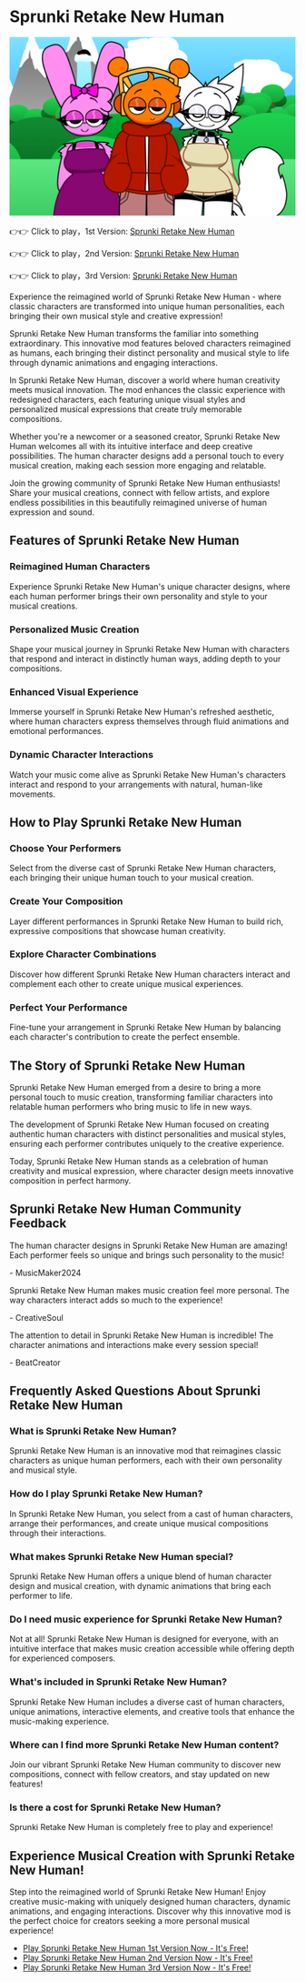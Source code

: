 # Sprunki Retake New Human

![Sprunki Retake New Human](https://raw.githubusercontent.com/sprunkiscrunkly/sprunki-retake-new-human/refs/heads/main/sprunki-retake-new-human.png "Sprunki Retake New Human")

👉👉 Click to play，1st Version: [Sprunki Retake New Human](https://sprunksters.com/sprunki-retake-new-human/ "Sprunki Retake New Human")

👉👉 Click to play，2nd Version: [Sprunki Retake New Human](https://sprunkiscrunkly.com/sprunki-retake-new-human/ "Sprunki Retake New Human")

👉👉 Click to play，3rd Version: [Sprunki Retake New Human](https://sprunkipyramixed.com/sprunki-retake-new-human/ "Sprunki Retake New Human")

Experience the reimagined world of Sprunki Retake New Human - where classic characters are transformed into unique human personalities, each bringing their own musical style and creative expression!

Sprunki Retake New Human transforms the familiar into something extraordinary. This innovative mod features beloved characters reimagined as humans, each bringing their distinct personality and musical style to life through dynamic animations and engaging interactions.

In Sprunki Retake New Human, discover a world where human creativity meets musical innovation. The mod enhances the classic experience with redesigned characters, each featuring unique visual styles and personalized musical expressions that create truly memorable compositions.

Whether you're a newcomer or a seasoned creator, Sprunki Retake New Human welcomes all with its intuitive interface and deep creative possibilities. The human character designs add a personal touch to every musical creation, making each session more engaging and relatable.

Join the growing community of Sprunki Retake New Human enthusiasts! Share your musical creations, connect with fellow artists, and explore endless possibilities in this beautifully reimagined universe of human expression and sound.

## Features of Sprunki Retake New Human

### Reimagined Human Characters

Experience Sprunki Retake New Human's unique character designs, where each human performer brings their own personality and style to your musical creations.

### Personalized Music Creation

Shape your musical journey in Sprunki Retake New Human with characters that respond and interact in distinctly human ways, adding depth to your compositions.

### Enhanced Visual Experience

Immerse yourself in Sprunki Retake New Human's refreshed aesthetic, where human characters express themselves through fluid animations and emotional performances.

### Dynamic Character Interactions

Watch your music come alive as Sprunki Retake New Human's characters interact and respond to your arrangements with natural, human-like movements.

## How to Play Sprunki Retake New Human

### Choose Your Performers

Select from the diverse cast of Sprunki Retake New Human characters, each bringing their unique human touch to your musical creation.

### Create Your Composition

Layer different performances in Sprunki Retake New Human to build rich, expressive compositions that showcase human creativity.

### Explore Character Combinations

Discover how different Sprunki Retake New Human characters interact and complement each other to create unique musical experiences.

### Perfect Your Performance

Fine-tune your arrangement in Sprunki Retake New Human by balancing each character's contribution to create the perfect ensemble.

## The Story of Sprunki Retake New Human

Sprunki Retake New Human emerged from a desire to bring a more personal touch to music creation, transforming familiar characters into relatable human performers who bring music to life in new ways.

The development of Sprunki Retake New Human focused on creating authentic human characters with distinct personalities and musical styles, ensuring each performer contributes uniquely to the creative experience.

Today, Sprunki Retake New Human stands as a celebration of human creativity and musical expression, where character design meets innovative composition in perfect harmony.

## Sprunki Retake New Human Community Feedback

The human character designs in Sprunki Retake New Human are amazing! Each performer feels so unique and brings such personality to the music!

\- MusicMaker2024

Sprunki Retake New Human makes music creation feel more personal. The way characters interact adds so much to the experience!

\- CreativeSoul

The attention to detail in Sprunki Retake New Human is incredible! The character animations and interactions make every session special!

\- BeatCreator

## Frequently Asked Questions About Sprunki Retake New Human

### What is Sprunki Retake New Human?

Sprunki Retake New Human is an innovative mod that reimagines classic characters as unique human performers, each with their own personality and musical style.

### How do I play Sprunki Retake New Human?

In Sprunki Retake New Human, you select from a cast of human characters, arrange their performances, and create unique musical compositions through their interactions.

### What makes Sprunki Retake New Human special?

Sprunki Retake New Human offers a unique blend of human character design and musical creation, with dynamic animations that bring each performer to life.

### Do I need music experience for Sprunki Retake New Human?

Not at all! Sprunki Retake New Human is designed for everyone, with an intuitive interface that makes music creation accessible while offering depth for experienced composers.

### What's included in Sprunki Retake New Human?

Sprunki Retake New Human includes a diverse cast of human characters, unique animations, interactive elements, and creative tools that enhance the music-making experience.

### Where can I find more Sprunki Retake New Human content?

Join our vibrant Sprunki Retake New Human community to discover new compositions, connect with fellow creators, and stay updated on new features!

### Is there a cost for Sprunki Retake New Human?

Sprunki Retake New Human is completely free to play and experience!

## Experience Musical Creation with Sprunki Retake New Human!

Step into the reimagined world of Sprunki Retake New Human! Enjoy creative music-making with uniquely designed human characters, dynamic animations, and engaging interactions. Discover why this innovative mod is the perfect choice for creators seeking a more personal musical experience!

- [Play Sprunki Retake New Human 1st Version Now - It's Free!](https://sprunksters.com/sprunki-retake-new-human/)
- [Play Sprunki Retake New Human 2nd Version Now - It's Free!](https://sprunkiscrunkly.com/sprunki-retake-new-human/)
- [Play Sprunki Retake New Human 3rd Version Now - It's Free!](https://sprunkipyramixed.com/sprunki-retake-new-human/)
